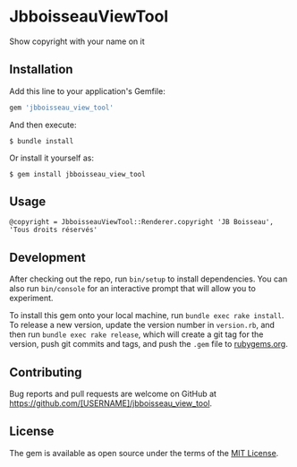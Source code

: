 # JbboisseauViewTool

Show copyright with your name on it

## Installation

Add this line to your application's Gemfile:

```ruby
gem 'jbboisseau_view_tool'
```

And then execute:

    $ bundle install

Or install it yourself as:

    $ gem install jbboisseau_view_tool

## Usage

```
@copyright = JbboisseauViewTool::Renderer.copyright 'JB Boisseau', 'Tous droits réservés'
```

## Development

After checking out the repo, run `bin/setup` to install dependencies. You can also run `bin/console` for an interactive prompt that will allow you to experiment.

To install this gem onto your local machine, run `bundle exec rake install`. To release a new version, update the version number in `version.rb`, and then run `bundle exec rake release`, which will create a git tag for the version, push git commits and tags, and push the `.gem` file to [rubygems.org](https://rubygems.org).

## Contributing

Bug reports and pull requests are welcome on GitHub at https://github.com/[USERNAME]/jbboisseau_view_tool.


## License

The gem is available as open source under the terms of the [MIT License](https://opensource.org/licenses/MIT).

